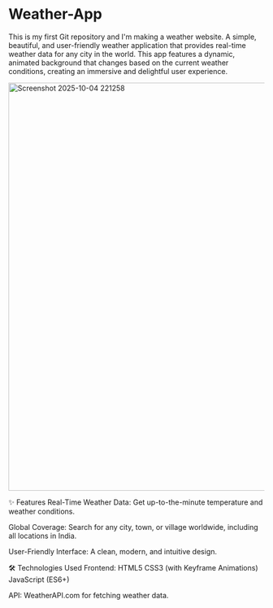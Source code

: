 # Weather-App
This is my first Git repository and I'm making a weather website.
A simple, beautiful, and user-friendly weather application that provides real-time weather data for any city in the world. This app features a dynamic, animated background that changes based on the current weather conditions, creating an immersive and delightful user experience.

<img width="1684" height="802" alt="Screenshot 2025-10-04 221258" src="https://github.com/user-attachments/assets/84cfd876-11cf-486e-aca6-c49236399e27" />


✨ Features
Real-Time Weather Data: Get up-to-the-minute temperature and weather conditions.

Global Coverage: Search for any city, town, or village worldwide, including all locations in India.

User-Friendly Interface: A clean, modern, and intuitive design.

🛠️ Technologies Used
Frontend:
HTML5
CSS3 (with Keyframe Animations)
JavaScript (ES6+)

API:
WeatherAPI.com for fetching weather data.
